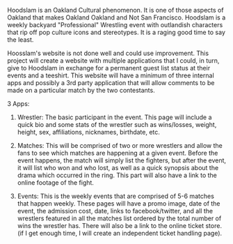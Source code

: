 Hoodslam is an Oakland Cultural phenomenon. It is one of those aspects of Oakland
that makes Oakland Oakland and Not San Francisco. Hoodslam is a weekly backyard
"Professional" Wrestling event with outlandish characters that rip off pop culture
icons and stereotypes. It is a raging good time to say the least.

Hoosslam's website is not done well and could use improvement. This project will create a website with multiple applications that I could, in turn, give to Hoodslam in exchange for a permanent guest list status at their events and a teeshirt. This website will have a minimum of three internal apps and possibly a 3rd party application that will allow comments to be made on a particular match by the two contestants.

3 Apps:

1) Wrestler: The basic participant in the event. This page will include a quick bio and some stats of the wrestler such as wins/losses, weight, height, sex, affiliations, nicknames, birthdate, etc.

2) Matches: This will be comprised of two or more wrestlers and allow the fans to see which matches are happening at a given event. Before the event happens, the match will simply list the fighters, but after the event, it will list who won and who lost, as well as a quick synopsis about the drama which occurred in the ring. This part will also have a link to the online footage of the fight.

3) Events: This is the weekly events that are comprised of 5-6 matches that happen weekly. These pages will have a promo image, date of the event, the admission cost, date, links to facebook/twitter, and all the wrestlers featured in all the matches list ordered by the total number of wins the wrestler has. There will also be a link to the online ticket store. (if I get enough time, I will create an independent ticket handling page).
